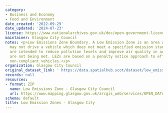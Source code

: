 ```yaml
---
category:
- Business and Economy
- Food and Environment
date_created: '2022-09-29'
date_updated: '2024-07-23'
license: https://www.nationalarchives.gov.uk/doc/open-government-licence/version/3/
maintainer: Glasgow City Council
notes: <p>Low Emissions Zone Boundary. A Low Emission Zone is an area where a person
  may not drive a vehicle which does not meet a specified emission standard. LEZs
  are intended to reduce pollution levels and improve air quality in areas where standards
  are not being met. LEZs are based on a penalty notice approach to effectively ban
  non-compliant vehicles.</p>
organization: Glasgow City Council
original_dataset_link: ' https://data.spatialhub.scot/dataset/low_emission_zones-gc'
records: null
resources:
- format: ZIP
  name: Low Emissions Zone - Glasgow City Council
  url: https://www.mapping.glasgow.gov.uk/arcgis_web/services/OPEN_DATA/Low_Emission_Zone/MapServer/WFSServer?request=GetCapabilities&service=WFS
schema: default
title: Low Emission Zones - Glasgow City
---
```


